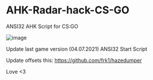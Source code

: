 # AHK-Radar-hack-CS-GO
ANSI32 AHK Script for CS:GO

![image](https://user-images.githubusercontent.com/86869673/124366823-2b359a80-dc5b-11eb-9f90-3dfc097c5e3c.png)

Update last game version (04.07.2021)
ANSI32 Start Script 

Update offsets this: https://github.com/frk1/hazedumper

Love <3
